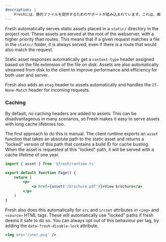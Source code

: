 ```yaml
---
description: |
    Freshには、静的ファイルを提供するためのサポートが組み込まれています。これは、画像、CSS、およびその他の静的資産を提供するのに便利です。
---
```


Fresh automatically serves static assets placed in a `static/` directory in the
project root. These assets are served at the root of the webserver, with a
higher priority than routes. This means that if a given request matches a file
in the `static/` folder, it is always served, even if there is a route that
would also match the request.

Static asset responses automatically get a `content-type` header assigned based
on the file extension of the file on disk. Assets are also automatically
streamed from disk to the client to improve performance and efficiency for both
user and server.

Fresh also adds an `etag` header to assets automatically and handles the
`If-None-Match` header for incoming requests.

### Caching

By default, no caching headers are added to assets. This can be disadvantageous
in many scenarios, so Fresh makes it easy to serve assets with long cache
lifetimes too.

The first approach to do this is manual. The client runtime exports an `asset`
function that takes an absolute path to the static asset and returns a "locked"
version of this path that contains a build ID for cache busting. When the asset
is requested at this "locked" path, it will be served with a cache lifetime of
one year.

```jsx
import { asset } from '$fresh/runtime.ts'

export default function Page() {
    return (
        <p>
            <a href={asset('/brochure.pdf')}>View brochure</a>
        </p>
    )
}
```

Fresh also does this automatically for `src` and `srcset` attributes in `<img>`
and `<source>` HTML tags. These will automatically use "locked" paths if fresh
deems it safe to do so. You can always opt out of this behaviour per tag, by
adding the `data-fresh-disable-lock` attribute.

```jsx
<img src='/user.png' />
```
